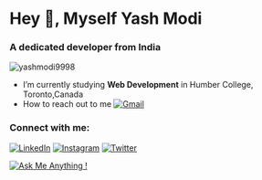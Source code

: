 Hey 👋, Myself Yash Modi
========================

### A dedicated developer from India

![yashmodi9998](https://komarev.com/ghpvc/?username=yashmodi9998&label=Profile%20views&color=0e75b6&style=flat)

- I’m currently studying **Web Development** in Humber College, Toronto,Canada 
- How to reach out to me  [![Gmail](https://img.shields.io/badge/Gmail-D14836?style=for-the-badge&logo=gmail&logoColor=white)](mailto:yashmodi998@gmail.com)

### Connect with me:
[![LinkedIn](https://img.shields.io/badge/linkedin-%230077B5.svg?style=for-the-badge&logo=linkedin&logoColor=white)](https://www.linkedin.com/in/yash-modi-0a551b133/)
[![Instagram](https://img.shields.io/badge/Instagram-%23E4405F.svg?style=for-the-badge&logo=Instagram&logoColor=white)](https://www.instagram.com/yash__modi_/)
[![Twitter](https://img.shields.io/badge/Twitter-%231DA1F2.svg?style=for-the-badge&logo=Twitter&logoColor=white)](https://twitter.com/ImYmodi)




[![Ask Me Anything !](https://img.shields.io/badge/Ask%20me-anything-1abc9c.svg)](https://GitHub.com/yashmodi9998)


